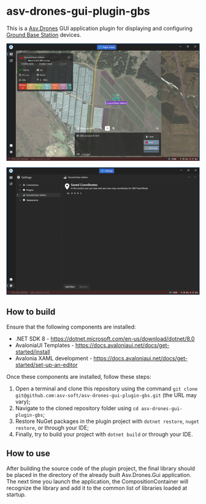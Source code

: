 # asv-drones-gui-plugin-gbs

This is a [Asv.Drones](https://github.com/asv-soft/asv-drones) GUI application plugin
for displaying and configuring [Ground Base Station](https://github.com/asv-soft/asv-drones-gbs) devices.


![img.png](img/img.png)

![img2.png](img/img2.png)

## How to build

Ensure that the following components are installed:
* .NET SDK 8 - https://dotnet.microsoft.com/en-us/download/dotnet/8.0
* AvaloniaUI Templates - https://docs.avaloniaui.net/docs/get-started/install
* Avalonia XAML development - https://docs.avaloniaui.net/docs/get-started/set-up-an-editor

Once these components are installed, follow these steps:

1. Open a terminal and clone this repository using the command `git clone git@github.com:asv-soft/asv-drones-gui-plugin-gbs.git` (the URL may vary);
2. Navigate to the cloned repository folder using `cd asv-drones-gui-plugin-gbs`;
3. Restore NuGet packages in the plugin project with `dotnet restore`, `nuget restore`, or through your IDE;
4. Finally, try to build your project with `dotnet build` or through your IDE.

## How to use

After building the source code of the plugin project, the final library should be placed in the directory of the already built Asv.Drones.Gui application. The next time you launch the application, the CompositionContainer will recognize the library and add it to the common list of libraries loaded at startup.
